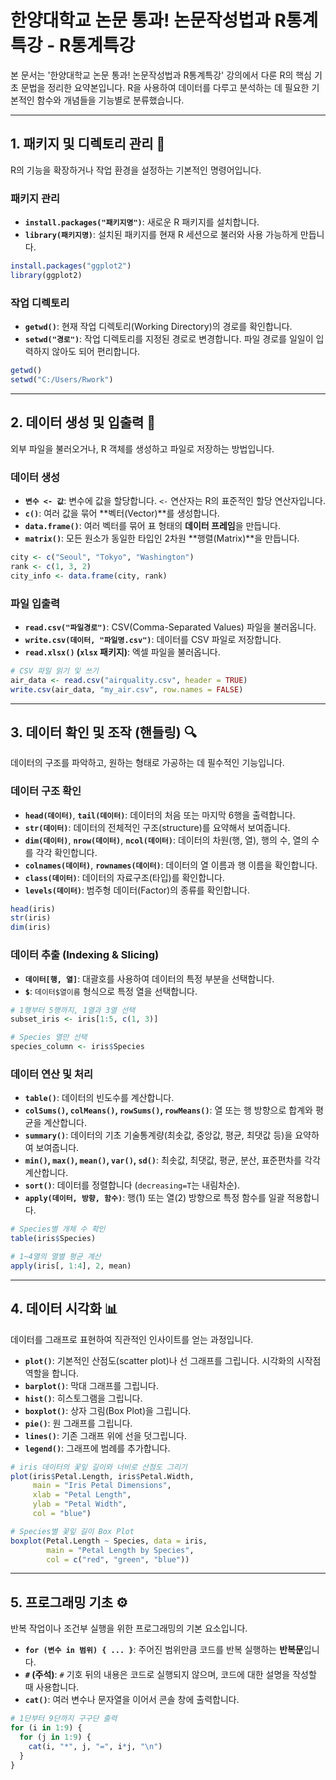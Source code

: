 # 한양대학교 논문 통과\! 논문작성법과 R통계특강 - R통계특강

본 문서는 '한양대학교 논문 통과\! 논문작성법과 R통계특강' 강의에서 다룬 R의 핵심 기초 문법을 정리한 요약본입니다. R을 사용하여 데이터를 다루고 분석하는 데 필요한 기본적인 함수와 개념들을 기능별로 분류했습니다.

-----

## 1\. 패키지 및 디렉토리 관리 📂

R의 기능을 확장하거나 작업 환경을 설정하는 기본적인 명령어입니다.

### **패키지 관리**

  - **`install.packages("패키지명")`**: 새로운 R 패키지를 설치합니다.
  - **`library(패키지명)`**: 설치된 패키지를 현재 R 세션으로 불러와 사용 가능하게 만듭니다.

<!-- end list -->

```r
install.packages("ggplot2")
library(ggplot2)
```

### **작업 디렉토리**

  - **`getwd()`**: 현재 작업 디렉토리(Working Directory)의 경로를 확인합니다.
  - **`setwd("경로")`**: 작업 디렉토리를 지정된 경로로 변경합니다. 파일 경로를 일일이 입력하지 않아도 되어 편리합니다.

<!-- end list -->

```r
getwd()
setwd("C:/Users/Rwork")
```

-----

## 2\. 데이터 생성 및 입출력 💾

외부 파일을 불러오거나, R 객체를 생성하고 파일로 저장하는 방법입니다.

### **데이터 생성**

  - **`변수 <- 값`**: 변수에 값을 할당합니다. `<-` 연산자는 R의 표준적인 할당 연산자입니다.
  - **`c()`**: 여러 값을 묶어 \*\*벡터(Vector)\*\*를 생성합니다.
  - **`data.frame()`**: 여러 벡터를 묶어 표 형태의 **데이터 프레임**을 만듭니다.
  - **`matrix()`**: 모든 원소가 동일한 타입인 2차원 \*\*행렬(Matrix)\*\*을 만듭니다.

<!-- end list -->

```r
city <- c("Seoul", "Tokyo", "Washington")
rank <- c(1, 3, 2)
city_info <- data.frame(city, rank)
```

### **파일 입출력**

  - **`read.csv("파일경로")`**: CSV(Comma-Separated Values) 파일을 불러옵니다.
  - **`write.csv(데이터, "파일명.csv")`**: 데이터를 CSV 파일로 저장합니다.
  - **`read.xlsx()` (`xlsx` 패키지)**: 엑셀 파일을 불러옵니다.

<!-- end list -->

```r
# CSV 파일 읽기 및 쓰기
air_data <- read.csv("airquality.csv", header = TRUE)
write.csv(air_data, "my_air.csv", row.names = FALSE)
```

-----

## 3\. 데이터 확인 및 조작 (핸들링) 🔍

데이터의 구조를 파악하고, 원하는 형태로 가공하는 데 필수적인 기능입니다.

### **데이터 구조 확인**

  - **`head(데이터)`**, **`tail(데이터)`**: 데이터의 처음 또는 마지막 6행을 출력합니다.
  - **`str(데이터)`**: 데이터의 전체적인 구조(structure)를 요약해서 보여줍니다.
  - **`dim(데이터)`**, **`nrow(데이터)`**, **`ncol(데이터)`**: 데이터의 차원(행, 열), 행의 수, 열의 수를 각각 확인합니다.
  - **`colnames(데이터)`**, **`rownames(데이터)`**: 데이터의 열 이름과 행 이름을 확인합니다.
  - **`class(데이터)`**: 데이터의 자료구조(타입)를 확인합니다.
  - **`levels(데이터)`**: 범주형 데이터(Factor)의 종류를 확인합니다.

<!-- end list -->

```r
head(iris)
str(iris)
dim(iris)
```

### **데이터 추출 (Indexing & Slicing)**

  - **`데이터[행, 열]`**: 대괄호를 사용하여 데이터의 특정 부분을 선택합니다.
  - **`$`**: `데이터$열이름` 형식으로 특정 열을 선택합니다.

<!-- end list -->

```r
# 1행부터 5행까지, 1열과 3열 선택
subset_iris <- iris[1:5, c(1, 3)]

# Species 열만 선택
species_column <- iris$Species
```

### **데이터 연산 및 처리**

  - **`table()`**: 데이터의 빈도수를 계산합니다.
  - **`colSums()`, `colMeans()`, `rowSums()`, `rowMeans()`**: 열 또는 행 방향으로 합계와 평균을 계산합니다.
  - **`summary()`**: 데이터의 기초 기술통계량(최솟값, 중앙값, 평균, 최댓값 등)을 요약하여 보여줍니다.
  - **`min()`, `max()`, `mean()`, `var()`, `sd()`**: 최솟값, 최댓값, 평균, 분산, 표준편차를 각각 계산합니다.
  - **`sort()`**: 데이터를 정렬합니다 (`decreasing=T`는 내림차순).
  - **`apply(데이터, 방향, 함수)`**: 행(1) 또는 열(2) 방향으로 특정 함수를 일괄 적용합니다.

<!-- end list -->

```r
# Species별 개체 수 확인
table(iris$Species)

# 1~4열의 열별 평균 계산
apply(iris[, 1:4], 2, mean)
```

-----

## 4\. 데이터 시각화 📊

데이터를 그래프로 표현하여 직관적인 인사이트를 얻는 과정입니다.

  - **`plot()`**: 기본적인 산점도(scatter plot)나 선 그래프를 그립니다. 시각화의 시작점 역할을 합니다.
  - **`barplot()`**: 막대 그래프를 그립니다.
  - **`hist()`**: 히스토그램을 그립니다.
  - **`boxplot()`**: 상자 그림(Box Plot)을 그립니다.
  - **`pie()`**: 원 그래프를 그립니다.
  - **`lines()`**: 기존 그래프 위에 선을 덧그립니다.
  - **`legend()`**: 그래프에 범례를 추가합니다.

<!-- end list -->

```r
# iris 데이터의 꽃잎 길이와 너비로 산점도 그리기
plot(iris$Petal.Length, iris$Petal.Width,
     main = "Iris Petal Dimensions",
     xlab = "Petal Length",
     ylab = "Petal Width",
     col = "blue")

# Species별 꽃잎 길이 Box Plot
boxplot(Petal.Length ~ Species, data = iris,
        main = "Petal Length by Species",
        col = c("red", "green", "blue"))
```

-----

## 5\. 프로그래밍 기초 ⚙️

반복 작업이나 조건부 실행을 위한 프로그래밍의 기본 요소입니다.

  - **`for (변수 in 범위) { ... }`**: 주어진 범위만큼 코드를 반복 실행하는 **반복문**입니다.
  - **`#` (주석)**: `#` 기호 뒤의 내용은 코드로 실행되지 않으며, 코드에 대한 설명을 작성할 때 사용합니다.
  - **`cat()`**: 여러 변수나 문자열을 이어서 콘솔 창에 출력합니다.

<!-- end list -->

```r
# 1단부터 9단까지 구구단 출력
for (i in 1:9) {
  for (j in 1:9) {
    cat(i, "*", j, "=", i*j, "\n")
  }
}
```
